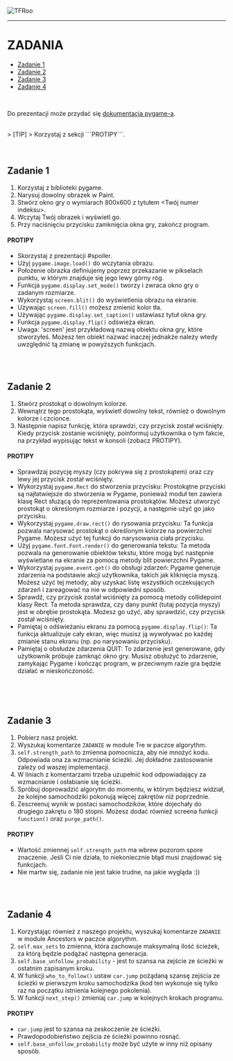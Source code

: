 ![TFRoo](https://github.com/jd-kowal/__TFR__/assets/94318576/723ebdd8-38d8-4861-aa36-b27ad81c5377)

*** 

# ZADANIA  
* [Zadanie 1](#Zadanie-1)
* [Zadanie 2](#Zadanie-2)
* [Zadanie 3](#Zadanie-3)
* [Zadanie 4](#Zadanie-4)

<br /> 

Do prezentacji może przydać się [dokumentacja pygame-a][pg].

[pg]: https://www.pygame.org/docs/

<br /> 
> [TIP]
> Korzystaj z sekcji ```PROTIPY```.
<br /> 
<br /> <br /> 

## Zadanie 1 
1.	Korzystaj z biblioteki pygame. 
2.	Narysuj dowolny obrazek w Paint. 
3.	Stwórz okno gry o wymiarach 800x600 z tytułem <Twój numer indeksu>. 
4.	Wczytaj Twój obrazek i wyświetl go. 
5.	Przy naciśnięciu przycisku zamknięcia okna gry, zakończ program. 

#### PROTIPY 
-	Skorzystaj z prezentacji #spoiler. 
-	Użyj ```pygame.image.load()``` do wczytania obrazu. 
-	Położenie obrazka definiujemy poprzez przekazanie w pikselach punktu, w którym znajduje się jego lewy górny róg. 
-	Funkcja ```pygame.display.set_mode()``` tworzy i zwraca okno gry o zadanym rozmiarze. 
-	Wykorzystaj ```screen.blit()``` do wyświetlenia obrazu na ekranie. 
-	Używając ```screen.fill()``` możesz zmienić kolor tła. 
-	Używając ```pygame.display.set_caption()``` ustawiasz tytuł okna gry. 
-	Funkcja ```pygame.display.flip()``` odświeża ekran. 
-	Uwaga: 'screen' jest przykładową nazwą obiektu okna gry, które stworzyłeś. Możesz ten obiekt nazwać inaczej jednakże należy wtedy uwzględnić tą zmianę w powyższych funkcjach. 

<br /> 
<br /> 

## Zadanie 2 
1.	Stwórz prostokąt o dowolnym kolorze.  
2.	Wewnątrz tego prostokąta, wyświetl dowolny tekst, również o dowolnym kolorze i czcionce. 
3.	Następnie napisz funkcję, która sprawdzi, czy przycisk został wciśnięty. Kiedy przycisk zostanie wciśnięty, poinformuj użytkownika o tym fakcie, na przykład wypisując tekst w konsoli (zobacz PROTIPY).  

#### PROTIPY
-	Sprawdzaj pozycję myszy (czy pokrywa się z prostokątem) oraz czy lewy jej przycisk został wciśnięty.  
-	Wykorzystaj ```pygame.Rect``` do stworzenia przycisku: Prostokątne przyciski są najłatwiejsze do stworzenia w Pygame, ponieważ moduł ten zawiera klasę Rect służącą do reprezentowania prostokątów. Możesz utworzyć prostokąt o określonym rozmiarze i pozycji, a następnie użyć go jako przycisku. 
-	Wykorzystaj ```pygame.draw.rect()``` do rysowania przycisku: Ta funkcja pozwala narysować prostokąt o określonym kolorze na powierzchni Pygame. Możesz użyć tej funkcji do narysowania ciała przycisku. 
-	Użyj ```pygame.font.Font.render()``` do generowania tekstu: Ta metoda pozwala na generowanie obiektów tekstu, które mogą być następnie wyświetlane na ekranie za pomocą metody blit powierzchni Pygame. 
-	Wykorzystaj ```pygame.event.get()``` do obsługi zdarzeń: Pygame generuje zdarzenia na podstawie akcji użytkownika, takich jak kliknięcia myszą. Możesz użyć tej metody, aby uzyskać listę wszystkich oczekujących zdarzeń i zareagować na nie w odpowiedni sposób. 
-	Sprawdź, czy przycisk został wciśnięty za pomocą metody collidepoint klasy Rect: Ta metoda sprawdza, czy dany punkt (tutaj pozycja myszy) jest w obrębie prostokąta. Możesz go użyć, aby sprawdzić, czy przycisk został wciśnięty.  
-	Pamiętaj o odświeżaniu ekranu za pomocą ```pygame.display.flip()```: Ta funkcja aktualizuje cały ekran, więc musisz ją wywoływać po każdej zmianie stanu ekranu (np. po narysowaniu przycisku). 
-	Pamiętaj o obsłudze zdarzenia QUIT: To zdarzenie jest generowane, gdy użytkownik próbuje zamknąć okno gry. Musisz obsłużyć to zdarzenie, zamykając Pygame i kończąc program, w przeciwnym razie gra będzie działać w nieskończoność.   

<br /> 
<br /> 
<br /> 

## Zadanie 3 
1. Pobierz nasz projekt.
2. Wyszukaj komentarze ```ZADANIE``` w module Tre w paczce algorythm.
3.  ```self.strength_path``` to zmienna pomocnicza, aby nie mnożyć kodu. Odpowiada ona za wzmacnianie ścieżki. Jej dokładne zastosowanie zależy od waszej implementacji.
4. W liniach z komentarzami trzeba uzupełnić kod odpowiadający za wzmacnianie i osłabianie się ścieżki.
5. Spróbuj doprowadzić algorytm do momentu, w którym będziesz widział, że kolejne samochodziki pokonują więcej zakrętów niż poprzednie.
6. Zescreenuj wynik w postaci samochodzików, które dojechały do drugiego zakrętu o 180 stopni. Możesz dodać również screena funkcji ```function()``` oraz ```purge_path()```.

#### PROTIPY
-	Wartość zmiennej ```self.strength_path``` ma wbrew pozorom spore znaczenie. Jeśli Ci nie działa, to niekoniecznie błąd musi znajdować się funkcjach.
-	Nie martw się, zadanie nie jest takie trudne, na jakie wygląda :))

<br /> 
<br /> 

## Zadanie 4
1. Korzystając również z naszego projektu, wyszukaj komentarze ```ZADANIE``` w module Ancestors w paczce algorythm.
2. ```self.max_sets``` to zmienna, która zachowuje maksymalną ilość ścieżek, za którą będzie podążać następna generacja.
3. ```self.base_unfollow_probability``` - jest to szansa na zejście ze ścieżki w ostatnim zapisanym kroku.
4. W funkcji ```who_to_follow()``` ustaw ```car.jump``` pożądaną szansę zejścia ze ścieżki w pierwszym kroku samochodzika (kod ten wykonuje się tylko raz na początku istnienia kolejnego pokolenia). 
5. W funkcji ```next_step()``` zmieniaj ```car.jump``` w kolejnych krokach programu.

#### PROTIPY
- ```car.jump``` jest to szansa na zeskoczenie ze ścieżki.
-	Prawdopodobieństwo zejścia ze ścieżki powinno rosnąć.
-	```self.base_unfollow_probability``` może być użyte w inny niż opisany sposób.

